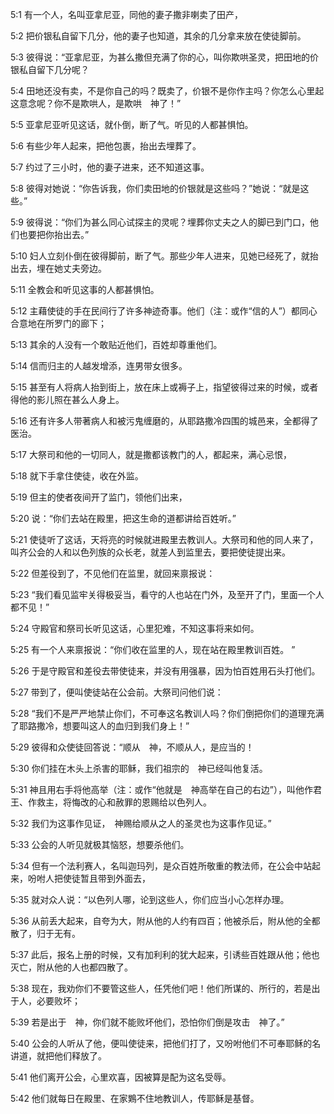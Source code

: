 <a id="1"></a>5:1  有一个人，名叫亚拿尼亚，同他的妻子撒非喇卖了田产，  

<a id="2"></a>5:2  把价银私自留下几分，他的妻子也知道，其余的几分拿来放在使徒脚前。  

<a id="3"></a>5:3  彼得说：“亚拿尼亚，为甚么撒但充满了你的心，叫你欺哄圣灵，把田地的价银私自留下几分呢？  

<a id="4"></a>5:4  田地还没有卖，不是你自己的吗？既卖了，价银不是你作主吗？你怎么心里起这意念呢？你不是欺哄人，是欺哄　神了！”  

<a id="5"></a>5:5  亚拿尼亚听见这话，就仆倒，断了气。听见的人都甚惧怕。  

<a id="6"></a>5:6  有些少年人起来，把他包裹，抬出去埋葬了。  

<a id="7"></a>5:7  约过了三小时，他的妻子进来，还不知道这事。  

<a id="8"></a>5:8  彼得对她说：“你告诉我，你们卖田地的价银就是这些吗？”她说：“就是这些。”  

<a id="9"></a>5:9  彼得说：“你们为甚么同心试探主的灵呢？埋葬你丈夫之人的脚已到门口，他们也要把你抬出去。”  

<a id="10"></a>5:10  妇人立刻仆倒在彼得脚前，断了气。那些少年人进来，见她已经死了，就抬出去，埋在她丈夫旁边。  

<a id="11"></a>5:11  全教会和听见这事的人都甚惧怕。  

<a id="12"></a>5:12  主藉使徒的手在民间行了许多神迹奇事。他们（注：或作“信的人”）都同心合意地在所罗门的廊下；  

<a id="13"></a>5:13  其余的人没有一个敢贴近他们，百姓却尊重他们。  

<a id="14"></a>5:14  信而归主的人越发增添，连男带女很多。  

<a id="15"></a>5:15  甚至有人将病人抬到街上，放在床上或褥子上，指望彼得过来的时候，或者得他的影儿照在甚么人身上。  

<a id="16"></a>5:16  还有许多人带著病人和被污鬼缠磨的，从耶路撒冷四围的城邑来，全都得了医治。  

<a id="17"></a>5:17  大祭司和他的一切同人，就是撒都该教门的人，都起来，满心忌恨，  

<a id="18"></a>5:18  就下手拿住使徒，收在外监。  

<a id="19"></a>5:19  但主的使者夜间开了监门，领他们出来，  

<a id="20"></a>5:20  说：“你们去站在殿里，把这生命的道都讲给百姓听。”  

<a id="21"></a>5:21  使徒听了这话，天将亮的时候就进殿里去教训人。大祭司和他的同人来了，叫齐公会的人和以色列族的众长老，就差人到监里去，要把使徒提出来。  

<a id="22"></a>5:22  但差役到了，不见他们在监里，就回来禀报说：  

<a id="23"></a>5:23  “我们看见监牢关得极妥当，看守的人也站在门外，及至开了门，里面一个人都不见！”  

<a id="24"></a>5:24  守殿官和祭司长听见这话，心里犯难，不知这事将来如何。  

<a id="25"></a>5:25  有一个人来禀报说：“你们收在监里的人，现在站在殿里教训百姓。 ”  

<a id="26"></a>5:26  于是守殿官和差役去带使徒来，并没有用强暴，因为怕百姓用石头打他们。  

<a id="27"></a>5:27  带到了，便叫使徒站在公会前。大祭司问他们说：  

<a id="28"></a>5:28  “我们不是严严地禁止你们，不可奉这名教训人吗？你们倒把你们的道理充满了耶路撒冷，想要叫这人的血归到我们身上！”  

<a id="29"></a>5:29  彼得和众使徒回答说：“顺从　神，不顺从人，是应当的！  

<a id="30"></a>5:30  你们挂在木头上杀害的耶稣，我们祖宗的　神已经叫他复活。  

<a id="31"></a>5:31  神且用右手将他高举（注：或作“他就是　神高举在自己的右边”），叫他作君王、作救主，将悔改的心和赦罪的恩赐给以色列人。  

<a id="32"></a>5:32  我们为这事作见证，　神赐给顺从之人的圣灵也为这事作见证。”  

<a id="33"></a>5:33  公会的人听见就极其恼怒，想要杀他们。　　  

<a id="34"></a>5:34  但有一个法利赛人，名叫迦玛列，是众百姓所敬重的教法师，在公会中站起来，吩咐人把使徒暂且带到外面去，  

<a id="35"></a>5:35  就对众人说：“以色列人哪，论到这些人，你们应当小心怎样办理。  

<a id="36"></a>5:36  从前丢大起来，自夸为大，附从他的人约有四百；他被杀后，附从他的全都散了，归于无有。  

<a id="37"></a>5:37  此后，报名上册的时候，又有加利利的犹大起来，引诱些百姓跟从他；他也灭亡，附从他的人也都四散了。  

<a id="38"></a>5:38  现在，我劝你们不要管这些人，任凭他们吧！他们所谋的、所行的，若是出于人，必要败坏；  

<a id="39"></a>5:39  若是出于　神，你们就不能败坏他们，恐怕你们倒是攻击　神了。”  

<a id="40"></a>5:40  公会的人听从了他，便叫使徒来，把他们打了，又吩咐他们不可奉耶稣的名讲道，就把他们释放了。  

<a id="41"></a>5:41  他们离开公会，心里欢喜，因被算是配为这名受辱。  

<a id="42"></a>5:42  他们就每日在殿里、在家鶪不住地教训人，传耶稣是基督。  

